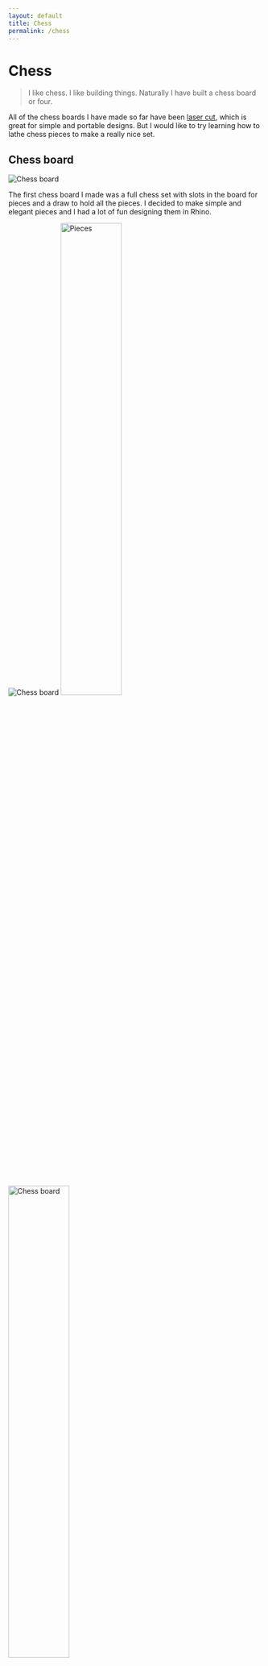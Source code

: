```yaml
---
layout: default
title: Chess
permalink: /chess
---
```


# Chess
> I like chess. I like building things. Naturally I have built a chess board or four.

All of the chess boards I have made so far have been [laser cut](/sebsite/laser), which is great for simple and portable designs. But I would like to try learning how to lathe chess pieces to make a really nice set.

## Chess board
<div class="clearfix">
    <img alt="Chess board" src="/sebsite/images/chess4.jpg" class="rightfloat">

<p>The first chess board I made was a full chess set with slots in the board for pieces and a draw to hold all the pieces. I decided to make simple and elegant pieces and I had a lot of fun designing them in Rhino.</p>
<img alt="Chess board" src="/sebsite/images/chess1.jpg" class="rightfloat">
<img alt="Pieces" src="/sebsite/images/woodpieces.jpg" width="49%">
<img alt="Chess board" src="/sebsite/images/chess3.jpg" width="49%">

</div>

## Wall chess
<div class="clearfix">
    <img alt="chess board" src="/sebsite/images/wallchess1.jpg" class="rightfloat">
    
<p>I had a full set of 2D pieces left over from making my first chess board, and one day they were just sitting on my desk and I thought "what can I do with a full set of 2D wooden chess pieces?". So I decided to make a wall chess board for people to play on as they walk past each day. I added a turn counter and some string for a board and put it all up with blu tack, super simple.</p>

<p>Then I decided to make another two because the concept was cool and playing chess against unknown opponents with an unknown team was super fun. This time I went all out on the pieces design and used a lot more laser cutting technique I had been learning. I added thick and thin score lines to give detail on the pieces, such as the knight's jaw shape, 3D effect on the pawns and bishops and even abs for the king!</p>
<img alt="chess pieces" src="/sebsite/images/acrylicpieces.jpg" class="rightfloat">

<img alt="chess board" src="/sebsite/images/wallchess2.jpg" width="300" max-width="100%">
<p>With this board I tried a new method of holding the pieces with a grid of supports that have slits in the horizontal beams that the pieces slot into. </p>


<img alt="chess board" src="/sebsite/images/wallchess3.jpg" class="basicimg">
<p>This is definitely the best of my wall chess boards because I made a really nice backboard. It also used my fancy acrylic pieces.</p>

</div>